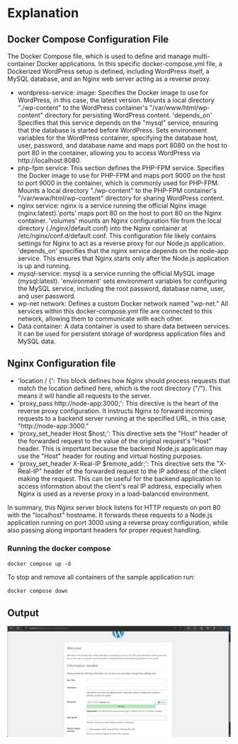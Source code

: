 # Explanation

## Docker Compose Configuration File
The Docker Compose file, which is used to define and manage multi-container Docker applications. In this specific docker-compose.yml file, a Dockerized WordPress setup is defined, including WordPress itself, a MySQL database, and an Nginx web server acting as a reverse proxy.
- wordpress-service: image: Specifies the Docker image to use for WordPress, in this case, the latest version. Mounts a local directory "./wp-content" to the WordPress container's "/var/www/html/wp-content" directory for persisting WordPress content. 'depends_on' Specifies that this service depends on the "mysql" service, ensuring that the database is started before WordPress. Sets environment variables for the WordPress container, specifying the database host, user, password, and database name and maps port 8080 on the host to port 80 in the container, allowing you to access WordPress via http://localhost:8080.
- php-fpm service: This section defines the PHP-FPM service. Specifies the Docker image to use for PHP-FPM and maps port 9000 on the host to port 9000 in the container, which is commonly used for PHP-FPM. Mounts a local directory "./wp-content" to the PHP-FPM container's "/var/www/html/wp-content" directory for sharing WordPress content.
- nginx service: nginx is a service running the official Nginx image (nginx:latest).'ports' maps port 80 on the host to port 80 on the Nginx container. 'volumes' mounts an Nginx configuration file from the local directory (./nginx/default.conf) into the Nginx container at /etc/nginx/conf.d/default.conf. This configuration file likely contains settings for Nginx to act as a reverse proxy for our Node.js application. 'depends_on' specifies that the nginx service depends on the node-app service. This ensures that Nginx starts only after the Node.js application is up and running.
- mysql-service: mysql is a service running the official MySQL image (mysql:latest). 'environment' sets environment variables for configuring the MySQL service, including the root password, database name, user, and user password.
- wp-net network: Defines a custom Docker network named "wp-net." All services within this docker-compose.yml file are connected to this network, allowing them to communicate with each other.
- Data container:  A data container is used to share data between services. It can be used for persistent storage of wordpress application files and MySQL data.


## Nginx Configuration file 
- 'location / {': This block defines how Nginx should process requests that match the location defined here, which is the root directory ("/"). This means it will handle all requests to the server.
- 'proxy_pass http://node-app:3000;': This directive is the heart of the reverse proxy configuration. It instructs Nginx to forward incoming requests to a backend server running at the specified URL, in this case, "http://node-app:3000."
- 'proxy_set_header Host $host;': This directive sets the "Host" header of the forwarded request to the value of the original request's "Host" header. This is important because the backend Node.js application may use the "Host" header for routing and virtual hosting purposes. 
- 'proxy_set_header X-Real-IP $remote_addr;': This directive sets the "X-Real-IP" header of the forwarded request to the IP address of the client making the request. This can be useful for the backend application to access information about the client's real IP address, especially when Nginx is used as a reverse proxy in a load-balanced environment.

In summary, this Nginx server block listens for HTTP requests on port 80 with the "localhost" hostname. It forwards these requests to a Node.js application running on port 3000 using a reverse proxy configuration, while also passing along important headers for proper request handling.

### Running the docker compose
 ```console
docker compose up -d
```
To stop and remove all containers of the sample application run:

```console
docker compose down
```
## Output
![Alt text](wordpress.png)
